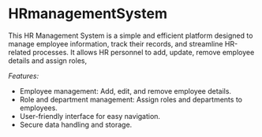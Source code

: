 # HRmanagementSystem
This HR Management System is a simple and efficient platform designed to manage employee information, track their records, and streamline HR-related processes. It allows HR personnel to add, update, remove employee details and assign roles, 

*Features:*
- Employee management: Add, edit, and remove employee details.
- Role and department management: Assign roles and departments to employees.
- User-friendly interface for easy navigation.
- Secure data handling and storage.
